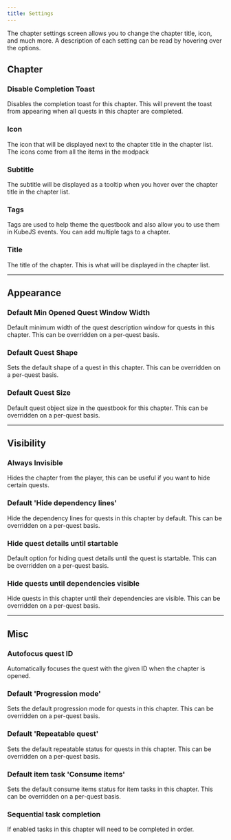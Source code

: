 ```yaml
---
title: Settings
---
```


The chapter settings screen allows you to change the chapter title, icon, and much more. A description of each setting can be read by hovering over the options.

## Chapter

### Disable Completion Toast

Disables the completion toast for this chapter. This will prevent the toast from appearing when all quests in this chapter are completed.

### Icon

The icon that will be displayed next to the chapter title in the chapter list. The icons come from all the items in the modpack

### Subtitle

The subtitle will be displayed as a tooltip when you hover over the chapter title in the chapter list.

### Tags

Tags are used to help theme the questbook and also allow you to use them in KubeJS events. You can add multiple tags to a chapter.

### Title

The title of the chapter. This is what will be displayed in the chapter list.

---

## Appearance

### Default Min Opened Quest Window Width

Default minimum width of the quest description window for quests in this chapter. This can be overridden on a per-quest basis.

### Default Quest Shape

Sets the default shape of a quest in this chapter. This can be overridden on a per-quest basis.

### Default Quest Size

Default quest object size in the questbook for this chapter. This can be overridden on a per-quest basis.

---

## Visibility

### Always Invisible

Hides the chapter from the player, this can be useful if you want to hide certain quests.

### Default 'Hide dependency lines'

Hide the dependency lines for quests in this chapter by default. This can be overridden on a per-quest basis.

### Hide quest details until startable

Default option for hiding quest details until the quest is startable. This can be overridden on a per-quest basis.

### Hide quests until dependencies visible

Hide quests in this chapter until their dependencies are visible. This can be overridden on a per-quest basis.

---

## Misc

### Autofocus quest ID

Automatically focuses the quest with the given ID when the chapter is opened.

### Default 'Progression mode'

Sets the default progression mode for quests in this chapter. This can be overridden on a per-quest basis.

### Default 'Repeatable quest'

Sets the default repeatable status for quests in this chapter. This can be overridden on a per-quest basis.

### Default item task 'Consume items'

Sets the default consume items status for item tasks in this chapter. This can be overridden on a per-quest basis.

### Sequential task completion

If enabled tasks in this chapter will need to be completed in order.

